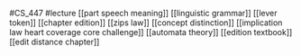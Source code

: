 #CS_447
#lecture
[[part speech meaning]]
[[linguistic grammar]]
[[lever token]]
[[chapter edition]]
[[zips law]]
[[concept distinction]]
[[implication law heart coverage core challenge]]
[[automata theory]]
[[edition textbook]]
[[edit distance chapter]]
